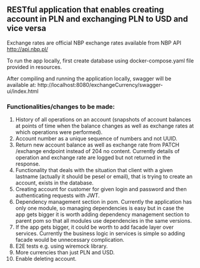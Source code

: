 ## RESTful application that enables creating account in PLN and exchanging PLN to USD and vice versa ##
Exchange rates are official NBP exchange rates available from NBP API http://api.nbp.pl/ 
 
To run the app locally, first create database using docker-compose.yaml file provided
in resources.

After compiling and running the application locally, swagger will be available at: http://localhost:8080/exchangeCurrency/swagger-ui/index.html

### Functionalities/changes to be made: ###

1. History of all operations on an account (snapshots of account balances at points of time 
when the balance changes as well as exchange rates at which operations were performed).
2. Account number as a unique sequence of numbers and not UUID.
3. Return new account balance as well as exchange rate from PATCH /exchange endpoint instead of 204 no content.
Currently details of operation and exchange rate are logged but not returned in the response.
4. Functionality that deals with the situation that client 
with a given lastname (actually it should be pesel or email),
that is trying to create an account, exists in the database.
5. Creating account for customer for given login and password and then authenticating requests with JWT.
6. Dependency management section in pom. Currently the application has only one module, 
so managing dependencies is easy but in case the app gets bigger it is worth adding 
dependency management section to parent pom so that all modules use dependencies 
in the same versions.
7. If the app gets bigger, it could be worth to add facade layer over services. 
Currently the business logic in services is simple so adding facade would be unnecessary complication. 
8. E2E tests e.g. using wiremock library.
9. More currencies than just PLN and USD.
10. Enable deleting account.
